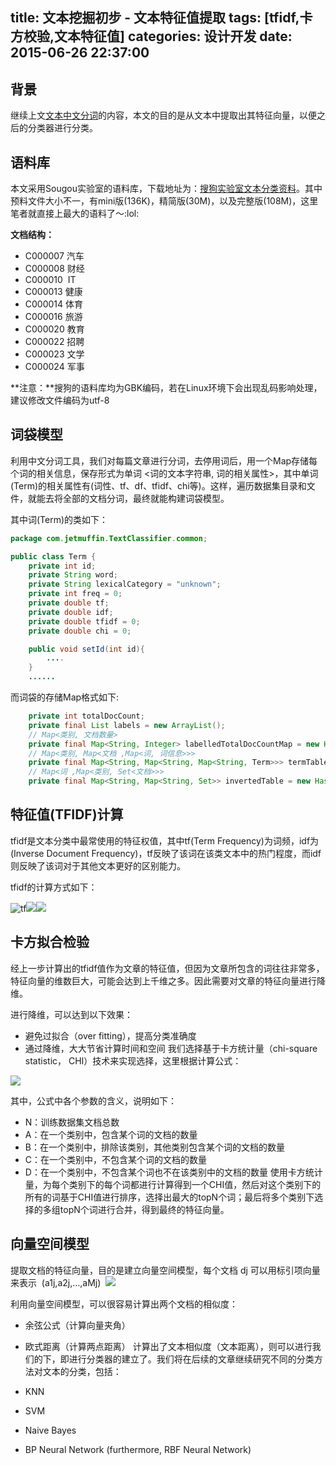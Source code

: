 title: 文本挖掘初步 - 文本特征值提取
tags: [tfidf,卡方校验,文本特征值]
categories: 设计开发
date: 2015-06-26 22:37:00
---

## 背景

继续上文[文本中文分词](http://www.jetmuffin.com/archives/225)的内容，本文的目的是从文本中提取出其特征向量，以便之后的分类器进行分类。

## 语料库

本文采用Sougou实验室的语料库，下载地址为：[搜狗实验室文本分类资料](http://www.sogou.com/labs/dl/c.html)。其中预料文件大小不一，有mini版(136K)，精简版(30M)，以及完整版(108M)，这里笔者就直接上最大的语料了～:lol:

**文档结构：**

- C000007 汽车
- C000008 财经
- C000010  IT
- C000013 健康
- C000014 体育
- C000016 旅游
- C000020 教育
- C000022 招聘
- C000023 文学
- C000024 军事

**注意：**搜狗的语料库均为GBK编码，若在Linux环境下会出现乱码影响处理，建议修改文件编码为utf-8

## 词袋模型

利用中文分词工具，我们对每篇文章进行分词，去停用词后，用一个Map存储每个词的相关信息，保存形式为单词 <词的文本字符串, 词的相关属性>，其中单词(Term)的相关属性有(词性、tf、df、tfidf、chi等)。这样，遍历数据集目录和文件，就能去将全部的文档分词，最终就能构建词袋模型。

其中词(Term)的类如下：

```java
package com.jetmuffin.TextClassifier.common;

public class Term {
    private int id;
    private String word;
    private String lexicalCategory = "unknown";
    private int freq = 0;
    private double tf;
    private double idf;
    private double tfidf = 0;
    private double chi = 0;

    public void setId(int id){
        ....
    }
    ......
```

而词袋的存储Map格式如下:

```java
    private int totalDocCount;
    private final List labels = new ArrayList();
    // Map<类别, 文档数量>
    private final Map<String, Integer> labelledTotalDocCountMap = new HashMap<String, Integer>();
    // Map<类别, Map<文档 ,Map<词, 词信息>>>
    private final Map<String, Map<String, Map<String, Term>>> termTable = new HashMap<String, Map<String, Map<String, Term>>>();
    // Map<词 ,Map<类别, Set<文档>>>
    private final Map<String, Map<String, Set>> invertedTable = new HashMap<String, Map<String, Set>>();
```

## 特征值(TFIDF)计算

tfidf是文本分类中最常使用的特征权值，其中tf(Term Frequency)为词频，idf为(Inverse Document Frequency)，tf反映了该词在该类文本中的热门程度，而idf则反映了该词对于其他文本更好的区别能力。

tfidf的计算方式如下：

![tf](http://i4.tietuku.com/218e13597b4ea3d8.png)![](http://i4.tietuku.com/c20eec142f06b175.png)![](http://i4.tietuku.com/a15b04b7d23c4837.png)

## 卡方拟合检验

经上一步计算出的tfidf值作为文章的特征值，但因为文章所包含的词往往非常多，特征向量的维数巨大，可能会达到上千维之多。因此需要对文章的特征向量进行降维。

进行降维，可以达到以下效果：

*   避免过拟合（over fitting），提高分类准确度
*   通过降维，大大节省计算时间和空间
我们选择基于卡方统计量（chi-square statistic， CHI）技术来实现选择，这里根据计算公式：

![](http://i4.tietuku.com/2dce06a9ac95d718.jpg)

其中，公式中各个参数的含义，说明如下：

*   N：训练数据集文档总数
*   A：在一个类别中，包含某个词的文档的数量
*   B：在一个类别中，排除该类别，其他类别包含某个词的文档的数量
*   C：在一个类别中，不包含某个词的文档的数量
*   D：在一个类别中，不包含某个词也不在该类别中的文档的数量
使用卡方统计量，为每个类别下的每个词都进行计算得到一个CHI值，然后对这个类别下的所有的词基于CHI值进行排序，选择出最大的topN个词；最后将多个类别下选择的多组topN个词进行合并，得到最终的特征向量。

## 向量空间模型

提取文档的特征向量，目的是建立向量空间模型，每个文档 dj 可以用标引项向量来表示  (a1j,a2j,…,aMj)  ![](http://i4.tietuku.com/e665571f39dec3cb.png)

利用向量空间模型，可以很容易计算出两个文档的相似度：

*   余弦公式（计算向量夹角）
*   欧式距离（计算两点距离）
计算出了文本相似度（文本距离），则可以进行我们的下，即进行分类器的建立了。我们将在后续的文章继续研究不同的分类方法对文本的分类，包括：

*   KNN
*   SVM
*   Naive Bayes
*   BP Neural Network (furthermore, RBF Neural Network)